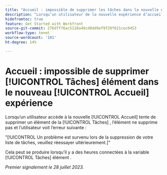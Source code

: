 ```yaml
---
title: "Accueil : impossible de supprimer les tâches dans la nouvelle expérience d’accueil"
description: "Lorsqu’un utilisateur de la nouvelle expérience d’accueil tente de supprimer un élément du widget Tâches, il ne le supprime pas et l’utilisateur voit une erreur."
hidefromtoc: true
feature: Get Started with Workfront
source-git-commit: 276dff76ac5128a49cd0dd9ef9f28f021cec0453
workflow-type: tm+mt
source-wordcount: '101'
ht-degree: 14%

---
```



# Accueil : impossible de supprimer [!UICONTROL Tâches] élément dans le nouveau [!UICONTROL Accueil] expérience

Lorsqu’un utilisateur accède à la nouvelle [!UICONTROL Accueil] tente de supprimer un élément de la [!UICONTROL Tâches] , l’élément ne supprime pas et l’utilisateur voit l’erreur suivante :

&quot;[!UICONTROL Un problème est survenu lors de la suppression de votre liste de tâches, veuillez réessayer ultérieurement.]&quot;

Cela peut se produire lorsqu’il y a des heures connectées à la variable [!UICONTROL Tâches] élément .

_Premier signalement le 28 juillet 2023._

